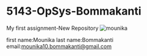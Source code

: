 # 5143-OpSys-Bommakanti
My first assignment-New Repository
![mounika](https://cloud.githubusercontent.com/assets/16827862/12498838/61f69e7c-c0cb-11e5-83ae-9cfd4797ca9b.jpg)

first name:Mounika
last name:Bommakanti
email:mounika10.bommakanti@gmail.com
